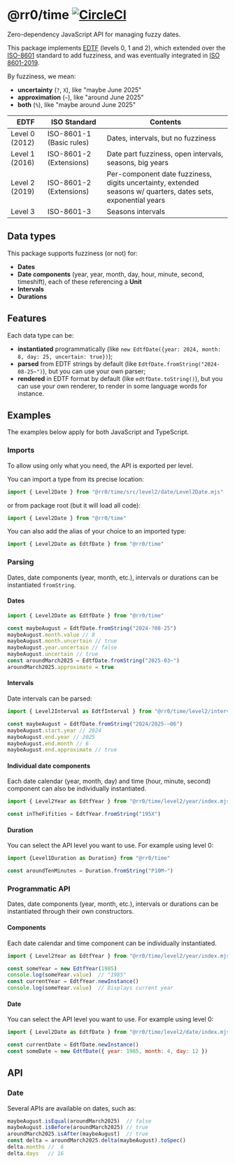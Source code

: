 # @rr0/time [![CircleCI](https://dl.circleci.com/status-badge/img/gh/RR0/time/tree/master.svg?style=svg)](https://dl.circleci.com/status-badge/redirect/gh/RR0/time/tree/master)

Zero-dependency JavaScript API for managing fuzzy dates.

This package implements [EDTF](https://www.loc.gov/standards/datetime/) (levels 0, 1 and 2), 
which extended over the [ISO-8601](https://www.iso.org/iso-8601-date-and-time-format.html) standard to add fuzziness, 
and was eventually integrated in [ISO 8601-2019](https://www.iso.org/obp/ui/#iso:std:iso:8601:-1:ed-1:v1:en).

By fuzziness, we mean:
- **uncertainty** (`?`, `X`), like "maybe June 2025"
- **approximation** (`~`), like "around June 2025"
- **both** (`%`), like "maybe around June 2025"

| EDTF           | ISO Standard             | Contents                                                                                                      |
|----------------|--------------------------|---------------------------------------------------------------------------------------------------------------|
| Level 0 (2012) | ISO-8601-1 (Basic rules) | Dates, intervals, but no fuzziness                                                                            |
| Level 1 (2016) | ISO-8601-2 (Extensions)  | Date part fuzziness, open intervals, seasons, big years                                                       |
| Level 2 (2019) | ISO-8601-2 (Extensions)  | Per-component date fuzziness, digits uncertainty, extended seasons w/ quarters, dates sets, exponential years |
| Level 3        | ISO-8601-3               | Seasons intervals                                                                                             |


## Data types
This package supports fuzziness (or not) for:
- **Dates**
- **Date components** (year, year, month, day, hour, minute, second, timeshift), each of these referencing a **Unit**
- **Intervals**
- **Durations**

## Features
Each data type can be:
- **instantiated** programmatically (like `new EdtfDate({year: 2024, month: 8, day: 25, uncertain: true})`);
- **parsed** from EDTF strings by default (like `EdtfDate.fromString("2024-08-25~")`), but you can use your own parser;
- **rendered** in EDTF format by default (like `edtfDate.toString()`), but you can use your own renderer, to render in some language words for instance.

## Examples

The examples below apply for both JavaScript and TypeScript.

### Imports
To allow using only what you need, the API is exported per level. 

You can import a type from its precise location:
```js
import { Level2Date } from "@rr0/time/src/level2/date/Level2Date.mjs"
```
or from package root (but it will load all code):
```js
import { Level2Date } from "@rr0/time"
```
You can also add the alias of your choice to an imported type:
```js
import { Level2Date as EdtfDate } from "@rr0/time"
```

### Parsing

Dates, date components (year, month, etc.), intervals or durations can be instantiated `fromString`.

#### Dates
```js
import { Level2Date as EdtfDate } from "@rr0/time"

const maybeAugust = EdtfDate.fromString("2024-?08-25")
maybeAugust.month.value // 8
maybeAugust.month.uncertain // true
maybeAugust.year.uncertain // false
maybeAugust.uncertain // true
const aroundMarch2025 = EdtfDate.fromString("2025-03~")
aroundMarch2025.approximate = true
```

#### Intervals
Date intervals can be parsed: 
```js
import { Level2Interval as EdtfInterval } from "@rr0/time/level2/interval/index.mjs"

const maybeAugust = EdtfDate.fromString("2024/2025-~06")
maybeAugust.start.year // 2024
maybeAugust.end.year // 2025
maybeAugust.end.month // 6
maybeAugust.end.approximate // true
```

#### Individual date components
Each date calendar (year, month, day) and time (hour, minute, second) component can also be individually instantiated.
```js
import { Level2Year as EdtfYear } from "@rr0/time/level2/year/index.mjs"

const inTheFifities = EdtfYear.fromString("195X")
```

#### Duration

You can select the API level you want to use. For example using level 0:
```js
import {Level1Duration as Duration} from "@rr0/time"

const aroundTenMinutes = Duration.fromString("P10M~")
```

### Programmatic API

Dates, date components (year, month, etc.), intervals or durations can be instantiated through their own constructors.

#### Components
Each date calendar and time component can be individually instantiated.
```js
import { Level2Year as EdtfYear } from "@rr0/time/level2/year/index.mjs"

const someYear = new EdtfYear(1985)
console.log(someYear.value)  // "1985"
const currentYear = EdtfYear.newInstance()
console.log(someYear.value)  // Displays current year
```

#### Date
You can select the API level you want to use. For example using level 0:
```js
import { Level2Date as EdtfDate } from "@rr0/time/level2/date/index.mjs"

const currentDate = EdtfDate.newInstance()
const someDate = new EdtfDate({ year: 1985, month: 4, day: 12 })
```

## API

### Date
Several APIs are available on dates, such as:
```js
maybeAugust.isEqual(aroundMarch2025)  // false
maybeAugust.isBefore(aroundMarch2025) // true
aroundMarch2025.isAfter(maybeAugust)  // true
const delta = aroundMarch2025.delta(maybeAugust).toSpec()
delta.months //  6
delta.days   // 16
```
